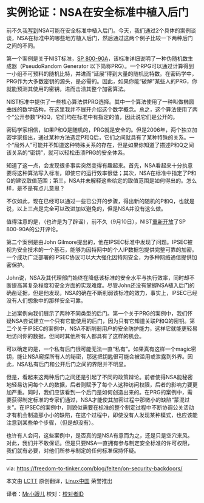 实例论证：NSA在安全标准中植入后门
=====================

前不久我[写到][1]NSA可能在安全标准中植入后门。今天，我们通过2个具体的案例谈谈，NSA在标准中的哪些地方植入后门，然后通过这两个例子比较一下两种后门之间的不同。

第一个案例是关于NIST标准，[SP 800-90A][2]，该标准详细说明了一种伪随机数生成器（PseudoRandom Generator 以下简称PRG）。一个RPG可以通过计算得到一小组不可预料的随机比特，并进而“延展”得到大量的随机比特数。在密码学中，PRG作为大多数密钥的源头，是必需的。因此，如果你能“破解”某些人的PRG，你就能预测其使用的密钥，进而击溃其整个加密算法。

NIST标准中提供了一些核心算法供PRG选择。其中一个算法使用了一种叫做椭圆曲线的数学结构，在这里我并不展开介绍这个数学概念。总之，这个算法使用了两个“公开参数”P和Q，它们均在标准中有指定的值，因此说它们是公开的。

密码学家相信，如果P和Q是随机的，PRG就是安全的。但是2006年，两个独立加密学家指出，通过某种方法选定P和Q后，它们之间就具有了某种特殊的关系。一个“局外人”可能并不知道这种特殊关系的存在，但是如果你知道了描述P和Q之间该关系的“密钥”，就可以轻松击溃PRG的安全体系。

知道了这一点，会发现很多事实突然变得有趣起来。首先，NSA看起来十分执意要将这种算法写入标准，即使它的运行效率很低；其次，NSA在标准中指定了P和Q的建议取值范围；第三，NSA并未解释这些给定的取值范围是如何得出的。怎么样，是不是有点儿意思？

不仅如此，现在已经可以通过一些已公开的步骤，得出新的随机的P和Q，也就是说，以上三点是完全可以改进加以避免的，但是NSA并没有这么做。

值得注意的是，（也许是为了辟谣），前不久（9月10日），NIST[重新开放][3]了SP 800-90A的公开评论。

第二个案例是由John Gilmore提出的，他在IPSEC标准中发现了问题。IPSEC被视为安全技术的一个基石，能够为因特网中的个人IP数据包提供完整可靠的加密。一个成功广泛部署的IPSEC协议可以大大强化因特网安全，为多种网络通信提供加密保护。

John说，NSA及其代理部门始终在降低该标准的安全水平与执行效率，同时却不断提高其复杂程度和安全方面的实现难度。尽管John还没有掌握NSA植入后门的确凿证据，但是他发现，NSA的确在不断削弱该标准的效力，事实上，IPSEC已经没有人们想象中的那样安全可靠。

上述案例向我们展示了两种不同类型的后门。第一个关于PRG的案例中，我们怀疑NSA尝试建立一个只有它能使用的后门，因为只有它知道关联P和Q的密钥。第二个关于IPSEC的案例中，NSA不断削弱用户的安全防护能力，这样它就能更轻易地访问你的数据，但同时其他所有人都具有了这样的机会。

可以确定的是，一个私有后门很可能无法一直“私有”。如果真有这样一个magic密钥，能让NSA窥探所有人的秘密，那这把钥匙很可能会被滥用或泄露到外界。因此，NSA私有后门和公开后门之间的界限并不明显。

但是，看起来这两种后门之间还是引起了不同的政策辩论。前者使得NSA能秘密地轻易访问每个人的数据，后者则赋予了每个人这种访问权限，后者的影响力要更加严重。同时，我们应该看到一个后门是如何创造出来的。在PRG的案例中，需要获得制定标准的专家们通过，NSA才能使其加密过程中那微小的缺陷“蒙混过关”。在IPSEC的案例中，则貌似需要在标准的整个制定过程中不断协调公关活动才有机会制造那小小的缺陷，在这个过程中，即使没有人发现某种模式，也应该能注意到某些单个步骤，（但是却没有）。

也许有人会问，这些案例中，是否真的是NSA有意而为之，还是只是空穴来风。对此，我们并不敢保证。但是只要NSA一直拥有参与制定安全标准的许可权限，我们就有必要，对他们所参与制定的任何标准保持怀疑。

---

via: https://freedom-to-tinker.com/blog/felten/on-security-backdoors/

本文由 [LCTT](https://github.com/LCTT/TranslateProject) 原创翻译，[Linux中国](http://linux.cn/) 荣誉推出

译者：[Mr小眼儿](http://blog.csdn.net/tinyeyeser) 校对：[校对者ID](https://github.com/校对者ID)


[1]:https://freedom-to-tinker.com/blog/felten/nsa-apparently-undermining-standards-security-confidence/
[2]:http://csrc.nist.gov/publications/drafts/800-90/draft_sp800_90a_rev1.pdf
[3]:http://www.nist.gov/director/cybersecuritystatement-091013.cfm
